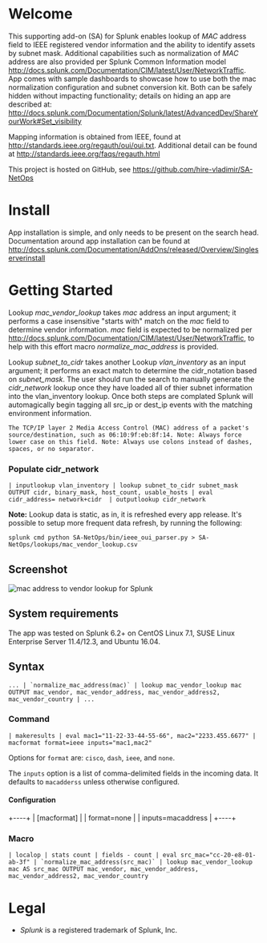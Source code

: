 # Welcome
This supporting add-on (SA) for Splunk enables lookup of *MAC* address field to IEEE registered vendor information and the ability to identify assets by subnet mask. Additional capabilities such as normalization of *MAC* address are also provided per Splunk Common Information model http://docs.splunk.com/Documentation/CIM/latest/User/NetworkTraffic. App comes with sample dashboards to showcase how to use both the mac normalization configuration and subnet conversion kit. Both can be safely hidden without impacting functionality; details on hiding an app are described at: http://docs.splunk.com/Documentation/Splunk/latest/AdvancedDev/ShareYourWork#Set_visibility

Mapping information is obtained from IEEE, found at http://standards.ieee.org/regauth/oui/oui.txt. Additional detail can be found at http://standards.ieee.org/faqs/regauth.html

This project is hosted on GitHub, see https://github.com/hire-vladimir/SA-NetOps

# Install
App installation is simple, and only needs to be present on the search head. Documentation around app installation can be found at http://docs.splunk.com/Documentation/AddOns/released/Overview/Singleserverinstall

# Getting Started
Lookup *mac_vendor_lookup* takes *mac* address an input argument; it performs a case insensitive "starts with" match on the *mac* field to determine vendor information. *mac* field is expected to be normalized per http://docs.splunk.com/Documentation/CIM/latest/User/NetworkTraffic, to help with this effort macro *normalize_mac_address* is provided.

Lookup *subnet_to_cidr* takes another Lookup *vlan_inventory* as an input argument; it performs an exact match to determine the cidr_notation based on *subnet_mask*. The user should run the search to manually generate the *cidr_network* lookup once they have loaded all of thier subnet information into the vlan_inventory lookup. Once both steps are complated Splunk will automagically begin tagging all src_ip or dest_ip events with the matching environment information. 

```
The TCP/IP layer 2 Media Access Control (MAC) address of a packet's source/destination, such as 06:10:9f:eb:8f:14. Note: Always force lower case on this field. Note: Always use colons instead of dashes, spaces, or no separator.
```

### Populate cidr_network
```
| inputlookup vlan_inventory | lookup subnet_to_cidr subnet_mask OUTPUT cidr, binary_mask, host_count, usable_hosts | eval cidr_address= network+cidr  | outputlookup cidr_network
```

**Note:** Lookup data is static, as in, it is refreshed every app release. It's possible to setup more frequent data refresh, by running the following:

`splunk cmd python SA-NetOps/bin/ieee_oui_parser.py > SA-NetOps/lookups/mac_vendor_lookup.csv`

## Screenshot
![mac address to vendor lookup for Splunk ](https://raw.githubusercontent.com/hire-vladimir/SA-NetOps/master/static/screenshot.png)

## System requirements
The app was tested on Splunk 6.2+ on CentOS Linux 7.1, SUSE Linux Enterprise Server 11.4/12.3, and Ubuntu 16.04.

## Syntax
```... | `normalize_mac_address(mac)` | lookup mac_vendor_lookup mac OUTPUT mac_vendor, mac_vendor_address, mac_vendor_address2, mac_vendor_country | ...```

### Command
```| makeresults | eval mac1="11-22-33-44-55-66", mac2="2233.455.6677" | macformat format=ieee inputs="mac1,mac2"```

Options for ```format``` are: ```cisco```, ```dash```, ```ieee```, and ```none```.

The ```inputs``` option is a list of comma-delimited fields in the incoming data. It defaults to ```macadderss``` unless otherwise configured.

#### Configuration

+----+
| [macformat]		|
| format=none		|
| inputs=macaddress	|
+----+

### Macro
```| localop | stats count | fields - count | eval src_mac="cc-20-e8-01-ab-3f" | `normalize_mac_address(src_mac)` | lookup mac_vendor_lookup mac AS src_mac OUTPUT mac_vendor, mac_vendor_address, mac_vendor_address2, mac_vendor_country```


# Legal
* *Splunk* is a registered trademark of Splunk, Inc.
